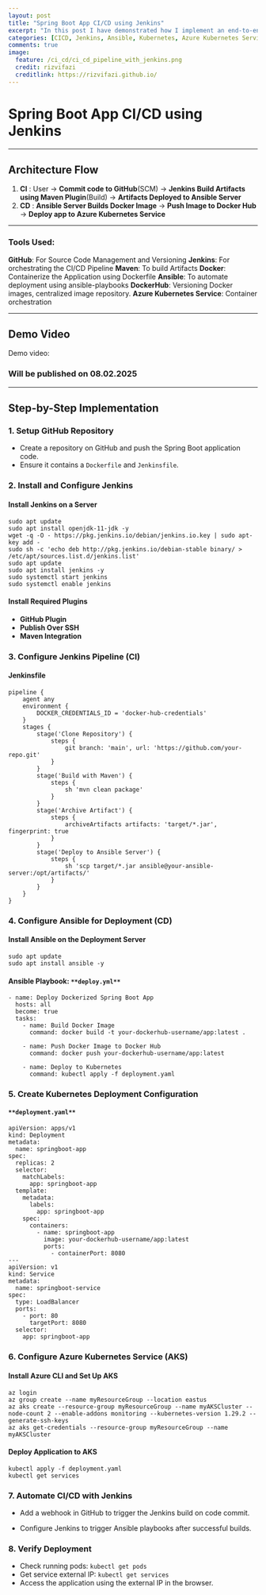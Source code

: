 ```yaml
---
layout: post
title: "Spring Boot App CI/CD using Jenkins"
excerpt: "In this post I have demonstrated how I implement an end-to-end CI/CD pipeline using GitHub, Jenkins, Maven and Ansible to deploy a Spring Boot webapp to Kubernetes"
categories: [CICD, Jenkins, Ansible, Kubernetes, Azure Kubernetes Service, Spring Boot, Java]
comments: true
image:
  feature: /ci_cd/ci_cd_pipeline_with_jenkins.png
  credit: rizvifazi
  creditlink: https://rizvifazi.github.io/
---
```




# Spring Boot App CI/CD using Jenkins

---

## **Architecture Flow**  
1. **CI** :  User → **Commit code to GitHub**(SCM) → **Jenkins Build Artifacts using Maven Plugin**(Build)  → **Artifacts Deployed to Ansible Server**
2. **CD** :  **Ansible Server Builds Docker Image** → **Push Image to Docker Hub**  → **Deploy app to Azure Kubernetes Service**

---

### Tools Used:

**GitHub**: For Source Code Management and Versioning
**Jenkins**: For orchestrating the CI/CD Pipeline
**Maven**: To build Artifacts
**Docker**: Containerize the Application using Dockerfile
**Ansible**: To automate deployment using ansible-playbooks
**DockerHub**: Versioning Docker images, centralized image repository.
**Azure Kubernetes Service**: Container orchestration

---

## Demo Video

Demo video:

### Will be published on 08.02.2025

---

## **Step-by-Step Implementation**

### **1. Setup GitHub Repository**

- Create a repository on GitHub and push the Spring Boot application code.
- Ensure it contains a `Dockerfile` and `Jenkinsfile`.

### **2. Install and Configure Jenkins**

#### **Install Jenkins on a Server**

```
sudo apt update
sudo apt install openjdk-11-jdk -y
wget -q -O - https://pkg.jenkins.io/debian/jenkins.io.key | sudo apt-key add -
sudo sh -c 'echo deb http://pkg.jenkins.io/debian-stable binary/ > /etc/apt/sources.list.d/jenkins.list'
sudo apt update
sudo apt install jenkins -y
sudo systemctl start jenkins
sudo systemctl enable jenkins
```

#### **Install Required Plugins**

- **GitHub Plugin**
- **Publish Over SSH**
- **Maven Integration**

### **3. Configure Jenkins Pipeline (CI)**

#### **Jenkinsfile**

```
pipeline {
    agent any
    environment {
        DOCKER_CREDENTIALS_ID = 'docker-hub-credentials'
    }
    stages {
        stage('Clone Repository') {
            steps {
                git branch: 'main', url: 'https://github.com/your-repo.git'
            }
        }
        stage('Build with Maven') {
            steps {
                sh 'mvn clean package'
            }
        }
        stage('Archive Artifact') {
            steps {
                archiveArtifacts artifacts: 'target/*.jar', fingerprint: true
            }
        }
        stage('Deploy to Ansible Server') {
            steps {
                sh 'scp target/*.jar ansible@your-ansible-server:/opt/artifacts/'
            }
        }
    }
}
```

### **4. Configure Ansible for Deployment (CD)**

#### **Install Ansible on the Deployment Server**

```
sudo apt update
sudo apt install ansible -y
```

#### **Ansible Playbook:** `**deploy.yml**`

```
- name: Deploy Dockerized Spring Boot App
  hosts: all
  become: true
  tasks:
    - name: Build Docker Image
      command: docker build -t your-dockerhub-username/app:latest .

    - name: Push Docker Image to Docker Hub
      command: docker push your-dockerhub-username/app:latest

    - name: Deploy to Kubernetes
      command: kubectl apply -f deployment.yaml
```

### **5. Create Kubernetes Deployment Configuration**

#### `**deployment.yaml**`

```
apiVersion: apps/v1
kind: Deployment
metadata:
  name: springboot-app
spec:
  replicas: 2
  selector:
    matchLabels:
      app: springboot-app
  template:
    metadata:
      labels:
        app: springboot-app
    spec:
      containers:
        - name: springboot-app
          image: your-dockerhub-username/app:latest
          ports:
            - containerPort: 8080
---
apiVersion: v1
kind: Service
metadata:
  name: springboot-service
spec:
  type: LoadBalancer
  ports:
    - port: 80
      targetPort: 8080
  selector:
    app: springboot-app
```

### **6. Configure Azure Kubernetes Service (AKS)**

#### **Install Azure CLI and Set Up AKS**

```
az login
az group create --name myResourceGroup --location eastus
az aks create --resource-group myResourceGroup --name myAKSCluster --node-count 2 --enable-addons monitoring --kubernetes-version 1.29.2 --generate-ssh-keys
az aks get-credentials --resource-group myResourceGroup --name myAKSCluster
```

#### **Deploy Application to AKS**

```
kubectl apply -f deployment.yaml
kubectl get services
```

### **7. Automate CI/CD with Jenkins**

- Add a webhook in GitHub to trigger the Jenkins build on code commit.
    
- Configure Jenkins to trigger Ansible playbooks after successful builds.
    

### **8. Verify Deployment**

- Check running pods: `kubectl get pods`
- Get service external IP: `kubectl get services`
- Access the application using the external IP in the browser.

